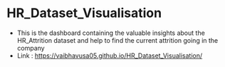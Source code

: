 # HR_Dataset_Visualisation
* This is the dashboard containing the valuable insights about the HR_Attrition dataset and help to find the current attrition going in the company
* Link : https://vaibhavusa05.github.io/HR_Dataset_Visualisation/
  
